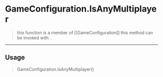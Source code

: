 # GameConfiguration.IsAnyMultiplayer
> this function is a member of [[GameConfiguration]]
> this method can be invoked with `.`
-----
## Usage
> GameConfiguration.IsAnyMultiplayer()
